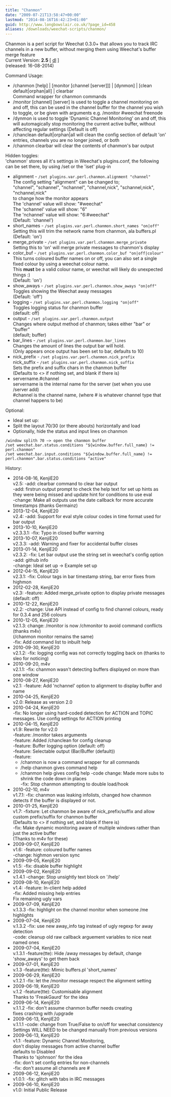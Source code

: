 ```yaml
---
title: "Chanmon"
date: "2009-07-21T13:58:47+00:00"
lastmod: "2014-08-16T16:42:23+01:00"
guid: http://www.longbowslair.co.uk/?page_id=458
aliases: /downloads/weechat-scripts/chanmon/
---
```


Chanmon is a perl script for Weechat 0.3.0+ that allows you to track IRC channels in a new buffer, without merging them using Weechat's buffer merge feature  
Current Version: **2.5** \[ [dl](http://dl.getdropbox.com/u/501502/chanmon.pl) \]  
(released: 16-08-2014)

Command Usage:

- /chanmon \[help\] | \[monitor \[channel \[server\]\]\] | \[dynmon\] | \[clean default|orphan|all\] | clearbar  
  Command wrapper for chanmon commands
- /monitor \[channel\] \[server\] is used to toggle a channel monitoring on and off, this can be used in the channel buffer for the channel you wish to toggle, or be given with arguments e.g. /monitor #weechat freenode
- /dynmon is used to toggle 'Dynamic Channel Monitoring' on and off, this will automagically stop monitoring the current active buffer, without affecting regular settings (Default is off)
- /chanclean default|orphan|all will clean the config section of default 'on' entries, channels you are no longer joined, or both
- /chanmon clearbar will clear the contents of chanmon's bar output

Hidden toggles:  
'chanmon' stores all it's settings in Weechat's plugins.conf, the following can be set there, by using /set or the 'iset' plug-in

- alignment - `/set plugins.var.perl.chanmon.alignment "channel"`  
  The config setting "alignment" can be changed to;  
  "channel", "schannel", "nchannel", "channel,nick", "schannel,nick", "nchannel,nick"  
  to change how the monitor appears  
  The 'channel' value will show: "#weechat"  
  The 'schannel' value will show: "6"  
  The 'nchannel' value will show: "6:#weechat"  
  (Default: 'channel')
- short\_names - `/set plugins.var.perl.chanmon.short_names "on|off"`  
  Setting this will trim the network name from chanmon, ala buffers.pl  
  (Default: 'on')
- merge\_private - `/set plugins.var.perl.chanmon.merge_private`  
  Setting this to 'on' will merge private messages to chanmon's display
- color\_buf - `/set plugins.var.perl.chanmon.color_buf "on|off|colour"`  
  This turns coloured buffer names on or off, you can also set a single fixed colour by using a weechat colour name.  
  This **must** be a valid colour name, or weechat will likely do unexpected things :)  
  (Default: 'on')
- show\_aways - `/set plugins.var.perl.chanmon.show_aways "on|off"`  
  Toggles showing the Weechat away messages  
  (Default: 'off')
- logging - `/set plugins.var.perl.chanmon.logging "on|off"`  
  Toggles logging status for chanmon buffer  
  (default: off)
- output - `/set plugins.var.perl.chanmon.output`  
  Changes where output method of chanmon; takes either "bar" or "buffer"  
  (default; buffer)
- bar\_lines - `/set plugins.var.perl.chanmon.bar_lines`  
  Changes the amount of lines the output bar will hold.  
  (Only appears once output has been set to bar, defaults to 10)
- nick\_prefix - `/set plugins.var.perl.chanmon.nick_prefix`  
  nick\_suffix - `/set plugins.var.perl.chanmon.nick_suffix`  
  Sets the prefix and suffix chars in the chanmon buffer  
  (Defaults to <> if nothing set, and blank if there is)
- servername.#channel  
  servername is the internal name for the server (set when you use /server add)  
  #channel is the channel name, (where # is whatever channel type that channel happens to be)

Optional:

- Ideal set up:
- Split the layout 70/30 (or there abouts) horizontally and load
- Optionally, hide the status and input lines on chanmon

```text
/window splith 70 –> open the chanmon buffer
/set weechat.bar.status.conditions "${window.buffer.full_name} != perl.chanmon"
/set weechat.bar.input.conditions "${window.buffer.full_name} != perl.chanmon".bar.status.conditions "active"
```

History:

- 2014-08-16, KenjiE20  
  v2.5: -add: clearbar command to clear bar output  
  -add: firstrun output prompt to check the help text for set up hints as they were being missed and update hint for conditions to use eval  
  -change: Make all outputs use the date callback for more accurate timestamps (thanks Germainz)
- 2013-12-04, KenjiE20  
  v2.4: -add: Support for eval style colour codes in time format used for bar output
- 2013-10-10, KenjiE20  
  v2.3.3.1: -fix: Typo in closed buffer warning
- 2013-10-07, KenjiE20  
  v2.3.3: -add: Warning and fixer for accidental buffer closes
- 2013-01-14, KenjiE20  
  v2.3.2: -fix: Let bar output use the string set in weechat's config option  
  -add: github info  
  -change: Ideal set up -> Example set up
- 2012-04-15, KenjiE20  
  v2.3.1: -fix: Colour tags in bar timestamp string, bar error fixes from highmon
- 2012-02-28, KenjiE20  
  v2.3: -feature: Added merge\_private option to display private messages (default: off)
- 2010-12-22, KenjiE20  
  v2.2: -change: Use API instead of config to find channel colours, ready for 0.3.4 and 256 colours
- 2010-12-05, KenjiE20  
  v2.1.3: change: /monitor is now /chmonitor to avoid command conflicts (thanks m4v)  
  (/chanmon monitor remains the same)  
  -fix: Add command list to inbuilt help
- 2010-09-30, KenjiE20  
  v2.1.2: -fix: logging config was not correctly toggling back on (thanks to sleo for noticing)
- 2010-09-20, m4v  
  v2.1.1: -fix: chanmon wasn't detecting buffers displayed on more than one window
- 2010-08-27, KenjiE20  
  v2.1: -feature: Add 'nchannel' option to alignment to display buffer and name
- 2010-04-25, KenjiE20  
  v2.0: Release as version 2.0
- 2010-04-24, KenjiE20  
  -fix: No longer using hard-coded detection for ACTION and TOPIC messages. Use config settings for ACTION printing
- 2010-04-15, KenjiE20  
  v1.9: Rewrite for v2.0  
  -feature: /monitor takes arguments  
  -feature: Added /chanclean for config cleanup  
  -feature: Buffer logging option (default: off)  
  -feature: Selectable output (Bar/Buffer (default))  
  -feature:
  - /chanmon is now a command wrapper for all commands
  - /help chanmon gives command help
  - /chanmon help gives config help
  -code change: Made more subs to shrink the code down in places  
  -fix: Stop chanmon attempting to double load/hook
- 2010-02-10, m4v  
  v1.7.1: -fix: chanmon was leaking infolists, changed how chanmon detects if the buffer is displayed or not.
- 2010-01-25, KenjiE20  
  v1.7: -fixture: Let chanmon be aware of nick\_prefix/suffix and allow custom prefix/suffix for chanmon buffer  
  (Defaults to <> if nothing set, and blank if there is)  
  -fix: Make dynamic monitoring aware of multiple windows rather than just the active buffer  
  (Thanks to m4v for these)
- 2009-09-07, KenjiE20  
  v1.6: -feature: coloured buffer names  
  -change: highmon version sync
- 2009-09-05, KenjiE20  
  v1.5: -fix: disable buffer highlight
- 2009-09-02, KenjiE20  
  v.1.4.1 -change: Stop unsightly text block on '/help'
- 2009-08-10, KenjiE20  
  v1.4: -feature: In-client help added  
  -fix: Added missing help entries  
  Fix remaining ugly vars
- 2009-07-09, KenjiE20  
  v.1.3.3 -fix: highlight on the channel monitor when someone /me highlights
- 2009-07-04, KenjiE20  
  v.1.3.2 -fix: use new away\_info tag instead of ugly regexp for away detection  
  -code: cleanup old raw callback arguement variables to nice neat named ones
- 2009-07-04, KenjiE20  
  v.1.3.1 -feature(tte): Hide /away messages by default, change 'show\_aways' to get them back
- 2009-07-01, KenjiE20  
  v.1.3 -feature(tte): Mimic buffers.pl 'short\_names'
- 2009-06-29, KenjiE20  
  v.1.2.1 -fix: let the /monitor message respect the alignment setting
- 2009-06-19, KenjiE20  
  v.1.2 -feature(tte): Customisable alignment  
  Thanks to 'FreakGaurd' for the idea
- 2009-06-14, KenjiE20  
  v.1.1.2 -fix: don't assume chanmon buffer needs creating  
  fixes crashing with /upgrade
- 2009-06-13, KenjiE20  
  v.1.1.1 -code: change from True/False to on/off for weechat consistency  
  Settings WILL NEED to be changed manually from previous versions
- 2009-06-13, KenjiE20  
  v1.1: -feature: Dynamic Channel Monitoring,  
  don't display messages from active channel buffer  
  defaults to Disabled  
  Thanks to 'sjohnson' for the idea  
  -fix: don't set config entries for non-channels  
  -fix: don't assume all channels are #
- 2009-06-12, KenjiE20  
  v1.0.1: -fix: glitch with tabs in IRC messages
- 2009-06-10, KenjiE20  
  v1.0: Initial Public Release
